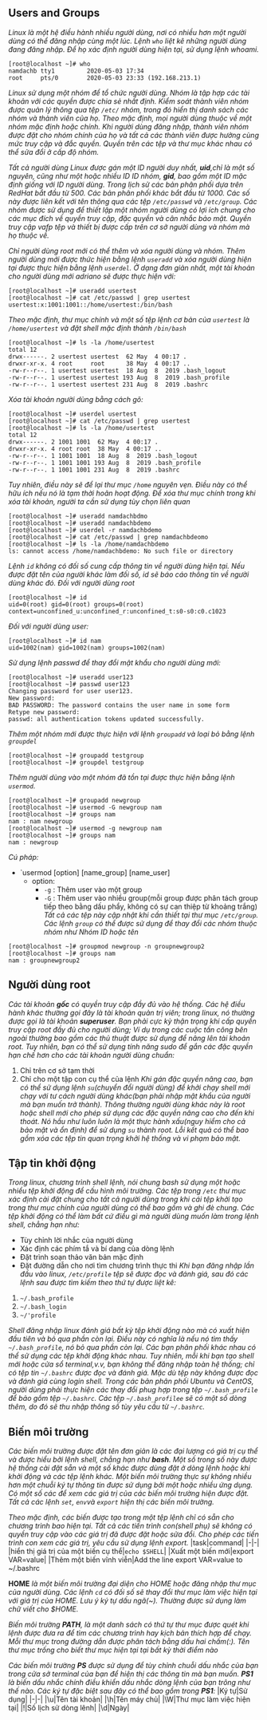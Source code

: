 ## Users and Groups
*Linux là một hệ điều hành nhiều người dùng, nơi có nhiều hơn một người dùng có thể đăng nhập cùng một lúc. Lệnh `who` liệt kê những người dùng đang đăng nhập. Để họ xác định người dùng hiện tại, sử dụng lệnh whoami.*
```
[root@localhost ~]# who
namdachb tty1         2020-05-03 17:34
root     pts/0        2020-05-03 23:33 (192.168.213.1)
```
*Linux sử dụng một nhóm để tổ chức người dùng. Nhóm là tập hợp các tài khoản với các quyền được chia sẻ nhất định. Kiểm soát thành viên nhóm được quản lý thông qua tệp `/etc/` nhóm, trong đó hiển thị danh sách các nhóm và thành viên của họ. Theo mặc định, mọi người dùng thuộc về một nhóm mặc định hoặc chính. Khi người dùng đăng nhập, thành viên nhóm được đặt cho nhóm chính của họ và tất cả các thành viên được hưởng cùng mức truy cập và đắc quyền. Quyền trên các tệp và thư mục khác nhau có thể sửa đổi ở cấp độ nhóm.*

*Tất cả người dùng Linux được gán một ID người duy nhất, **uid**,chỉ là một số nguyên, cũng như một hoặc nhiều ID ID nhóm, **gid**, bao gồm một ID mặc định giống với ID người dùng. Trong lịch sử các bản phân phối dựa trên RedHat bắt đầu từ 500. Các bản phân phối khác bắt đầu từ 1000. Các số này được liên kết với tên thông qua các tệp `/etc/passwd` và `/etc/group`. Các nhóm được sử dụng để thiết lập một nhóm người dùng có lợi ích chung cho các mục đích về quyền truy cập, đặc quyền và cân nhắc bảo mật. Quyền truy cập vafp tệp và thiết bị được cấp trên cơ sở người dùng và nhóm mà họ thuộc về.*

*Chỉ người dùng root mới có thể thêm và xóa người dùng và nhóm. Thêm người dùng mới được thức hiện bằng lệnh `useradd` và xóa người dùng hiện tại được thực hiện bằng lệnh `userdel`. Ở dạng đơn giản nhất, một tài khoản cho người dùng mới adriano sẽ được thực hiện với:*
```
[root@localhost ~]# useradd usertest
[root@localhost ~]# cat /etc/passwd | grep usertest
usertest:x:1001:1001::/home/usertest:/bin/bash
```
*Theo mặc định, thư mục chính và một số tệp lệnh cơ bản của `usertest` là `/home/usertest` và đặt shell mặc định thành `/bin/bash`*
```
[root@localhost ~]# ls -la /home/usertest
total 12
drwx------. 2 usertest usertest  62 May  4 00:17 .
drwxr-xr-x. 4 root     root      38 May  4 00:17 ..
-rw-r--r--. 1 usertest usertest  18 Aug  8  2019 .bash_logout
-rw-r--r--. 1 usertest usertest 193 Aug  8  2019 .bash_profile
-rw-r--r--. 1 usertest usertest 231 Aug  8  2019 .bashrc
```
*Xóa tài khoản người dùng bằng cách gõ:*
```
[root@localhost ~]# userdel usertest
[root@localhost ~]# cat /etc/passwd | grep usertest
[root@localhost ~]# ls -la /home/usertest
total 12
drwx------. 2 1001 1001  62 May  4 00:17 .
drwxr-xr-x. 4 root root  38 May  4 00:17 ..
-rw-r--r--. 1 1001 1001  18 Aug  8  2019 .bash_logout
-rw-r--r--. 1 1001 1001 193 Aug  8  2019 .bash_profile
-rw-r--r--. 1 1001 1001 231 Aug  8  2019 .bashrc
```
*Tuy nhiên, điều này sẽ để lại thư mục `/home` nguyên vẹn. Điều này có thể hữu ích nếu nó là tạm thời hoãn hoạt động. Để xóa thư mục chính trong khi xóa tài khoản, người ta cần sử dụng tùy chọn liên quan*
```
[root@localhost ~]# useradd namdachbdmo
[root@localhost ~]# useradd namdachbdemo
[root@localhost ~]# userdel -r namdachbdemo
[root@localhost ~]# cat /etc/passwd | grep namdachbdeomo
[root@localhost ~]# ls -la /home/namdachbdemo
ls: cannot access /home/namdachbdemo: No such file or directory
```
*Lệnh `id` không có đối số cung cấp thông tin về người dùng hiện tại. Nếu được đặt tên của người khác làm đối số, id sẽ báo cáo thông tin về người dùng khác đó. Đối với người dùng root*
```
[root@localhost ~]# id
uid=0(root) gid=0(root) groups=0(root) context=unconfined_u:unconfined_r:unconfined_t:s0-s0:c0.c1023
```
*Đối với người dùng user:*
```
[root@localhost ~]# id nam
uid=1002(nam) gid=1002(nam) groups=1002(nam)
```
*Sử dụng lệnh passwd để thay đổi mật khẩu cho người dùng mới:*
```
[root@localhost ~]# useradd user123
[root@localhost ~]# passwd user123
Changing password for user user123.
New password:
BAD PASSWORD: The password contains the user name in some form
Retype new password:
passwd: all authentication tokens updated successfully.
```
*Thêm một nhóm mới được thực hiện với lệnh `groupadd` và loại bỏ bằng lệnh `groupdel`*
```
[root@localhost ~]# groupadd testgroup
[root@localhost ~]# groupdel testgroup
```
*Thêm người dùng vào một nhóm đã tồn tại được thực hiện bằng lệnh `usermod`.*
```
[root@localhost ~]# groupadd newgroup
[root@localhost ~]# usermod -G newgroup nam
[root@localhost ~]# groups nam
nam : nam newgroup
[root@localhost ~]# usermod -g newgroup nam
[root@localhost ~]# groups nam
nam : newgroup
```
*Cú pháp:*
* `usermod [option] [name_group] [name_user]
  * option:
    * `-g` : Thêm user vào một group
    * `-G` : Thêm user vào nhiều group(mỗi group được phân tách group tiếp theo bằng dấu phẩy, không có sự can thiệp từ khoảng trắng)
*Tất cả các tệp này cập nhật khi cần thiết tại thư mục `/etc/group`. Các lệnh `group` có thể được sử dụng để thay đổi các nhóm thuộc nhóm như Nhóm ID hoặc tên*
```
[root@localhost ~]# groupmod newgroup -n groupnewgroup2
[root@localhost ~]# groups nam
nam : groupnewgroup2
```
## Người dùng root
*Các tài khoản **gốc** có quyền truy cập đầy đủ vào hệ thống. Các hệ điều hành khác thường gọi đây là tài khoản quản trị viên; trong linux, nó thường được gọi là tài khoản **superuser**. Bạn phải cực kỳ thận trọng khi cấp quyền truy cập root đầy đủ cho người dùng; Ví dụ trong các cuộc tấn công bên ngoài thường bao gồm các thủ thuật được sử dụng để nâng lên tài khoản root. Tuy nhiên, bạn có thể sử dụng tính năng sudo để gắn các đặc quyền hạn chế hơn cho các tài khoản người dùng chuẩn:*
1. Chỉ trên cơ sở tạm thời 
2. Chỉ cho một tập con cụ thể của lệnh 
*Khi gán đặc quyền nâng cao, bạn có thể sử dụng lệnh `su`(chuyển đổi người dùng) để khởi chạy shell mới chạy với tư cách người dùng khác(bạn phải nhập mật khẩu của người mà bạn muốn trở thành). Thông thường người dùng khác này là root hoặc shell mới cho phép sử dụng các đặc quyền nâng cao cho đến khi thoát. Nó hầu như luôn luôn là một thực hành xấu(nguy hiểm cho cả bảo mật và ổn định) để sử dụng `su` thành root. Lỗi kết quả có thể bao gồm xóa các tệp tin quan trọng khởi hệ thống và vi phạm bảo mật.*
## Tập tin khởi động
*Trong linux, chương trình shell lệnh, nói chung bash sử dụng một hoặc nhiểu tệp khởi động để cấu hình môi trường. Các tệp trong `/etc` thư mục xác định cài đặt chung cho tất cả người dùng trong khi cái tệp khởi tạo trong thư mục chính của người dùng có thể bao gồm và ghi đè chung. Các tệp khởi động có thể làm bất cứ điều gì mà người dùng muốn làm trong lệnh shell, chẳng hạn như:*
* Tùy chỉnh lời nhắc của người dùng
* Xác định các phím tắ và bí dang của dòng lệnh
* Đặt trình soạn thảo văn bản mặc định
* Đặt đường dẫn cho nơi tìm chương trình thực thi
*Khi bạn đăng nhập lần đầu vào linux, `/etc/profile` tệp sẽ được đọc và đánh giá, sau đó các lệnh sau được tìm kiếm theo thứ tự được liệt kê:*
1. `~/.bash_profile`
2. `~/.bash_login`
3. `~/'profile`

*Shell đăng nhập linux đánh giá bất kỳ tệp khởi động nào mà có xuất hiện đầu tiên và bỏ qua phần còn lại. Điều này có nghĩa là nếu nó tìm thấy `~/.bash_profile`, nó bỏ qua phần còn lại. Các bạn phân phối khác nhau có thể sử dụng các tệp khởi động khác nhau. Tuy nhiên, mỗi khi bạn tạo shell mới hoặc cửa sổ terminal,v.v, bạn không thể đăng nhập toàn hệ thống; chỉ có tệp tin `~/.bashrc` được đọc và đánh giá. Mặc dù tệp này không được đọc và đánh giá cùng login shell. Trong các bản phân phối Ubuntu và CentOS, người dùng phải thực hiện các thay đổi phug hợp trong tệp `~/.bash_profile` để bảo gồm tệp `~/.bashrc`. Các tệp `~/.bash_profilee` sẽ có một số dòng thêm, do đó sẽ thu nhập thông số tùy yêu cầu từ `~/.bashrc`.*
## Biến môi trường
*Các biến môi trường được đặt tên đơn giản là các đại lượng có giá trị cụ thể và được hiểu bởi lệnh shell, chẳng hạn như **bash**. Một số trong số này được hệ thống cài đặt sẵn và một số khác được dùng đặt ở dòng lệnh hoặc khi khởi động và các tệp lệnh khác. Một biến môi trường thực sự không nhiều hơn một chuỗi ký tự thông tin được sử dụng bởi một hoặc nhiều ứng dụng. Có một số các để xem các giá trị của các biến môi trường hiện được đặt. Tất cả các lệnh `set`, `env`và `export` hiện thị các biến môi trường.*

*Theo mặc định, các biến được tạo trong một tệp lệnh chỉ có sẵn cho chương trình bao hiện tại. Tất cả các tiến trình con(shell phụ) sẽ không có quyền truy cập vào các giá trị đã được đặt hoặc sửa đổi. Cho phép các tiến trình con xem các giá trị, yêu cầu sử dụng lệnh export.*
|task|command|
|-|-|
|hiển thị giá trị của một biến cụ thể|`echo $SHELL`|
|Xuất một biến mới|export VAR=value|
|Thêm một biến vĩnh viễn|Add the line export VAR=value to ~/.bashrc

**HOME** *là một biến môi trường đại diện cho HOME hoặc đăng nhập thư mục của người dùng. Các lệnh `cd` có đối số sẽ thay đổi thư mục làm việc hiện tại với giá trị của HOME. Lưu ý ký tự dấu ngã(~). Thường được sử dụng làm chữ viết cho $HOME.*

*Biến môi trường **PATH**, là một danh sách có thứ tự thư mục được quét khi lệnh được đưa ra để tìm các chương trình hay kịch bản thích hợp để chạy. Mỗi thư mục trong đường dẫn được phân tách bằng dấu hai chấm(:). Tên thư mục trống cho biết thư mục hiện tại tại bất kỳ thời điểm nào*

*Các biến môi trường **PS** được sử dụng để tùy chỉnh chuỗi dấu nhắc của bạn trong cửa sở terminal của bạn để hiện thị các thông tin mà bạn muốn. **PS1** là biến dấu nhắc chính điều khiển dấu nhắc dòng lệnh của bạn trông như thế nào. Các ký tự đặc biệt sau đây có thể bao gồm trong **PS1**:*
|Ký tự|Sử dụng|
|-|-|
|\u|Tên tài khoản|
|\h|Tên máy chủ|
|\W|Thư mục làm việc hiện tại|
|\!|Số lịch sử dòng lênh|
|\d|Ngày|